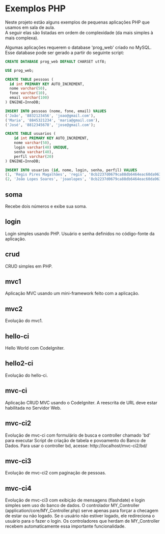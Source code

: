 Exemplos PHP
============
Neste projeto estão alguns exemplos de pequenas aplicações PHP que usamos em sala de aula.  
A seguir elas são listadas em ordem de complexidade (da mais simples à mais complexa).

Algumas aplicações requerem o database 'prog_web' criado no MySQL.
Esse database pode ser gerado a partir do seguinte script:

```sql
CREATE DATABASE prog_web DEFAULT CHARSET utf8;

USE prog_web;

CREATE TABLE pessoas (
  id int PRIMARY KEY AUTO_INCREMENT,
  nome varchar(50),
  fone varchar(10),
  email varchar(100)
) ENGINE=InnoDB;

INSERT INTO pessoas (nome, fone, email) VALUES
('João', '8832123456', 'joao@gmail.com'),
('Maria', '8845321234', 'maria@gmail.com'),
('José', '8812345678', 'jose@gmail.com');

CREATE TABLE usuarios (
    id int PRIMARY KEY AUTO_INCREMENT,
    nome varchar(50),
    login varchar(40) UNIQUE,
    senha varchar(40),
    perfil varchar(20)
) ENGINE=InnoDB;

INSERT INTO usuarios (id, nome, login, senha, perfil) VALUES
(1, 'Regis Pires Magalhães', 'regis', '8cb2237d0679ca88db6464eac60da96345513964', 'admin'),
(2, 'João Lopes Soares', 'joaolopes', '8cb2237d0679ca88db6464eac60da96345513964', 'user');
```

soma
-----
Recebe dois números e exibe sua soma.

login
-----
Login simples usando PHP. Usuário e senha definidos no código-fonte da aplicação. 
   
crud
-----
CRUD simples em PHP.

mvc1
-----
Aplicação MVC usando um mini-framework feito com a aplicação.

mvc2
-----
Evolução do mvc1.

hello-ci
-----
Hello World com CodeIgniter.

hello2-ci
-----
Evolução do hello-ci.

mvc-ci
-----
Aplicação CRUD MVC usando o CodeIgniter. A reescrita de URL deve estar habilitada no Servidor Web.

mvc-ci2
-----
Evolução de mvc-ci com formulário de busca e controller chamado 'bd' para executar Script de criação de tabela e povoamento do Banco de Dados. Para usar o controller bd, acesse: http://localhost/mvc-ci2/bd/

mvc-ci3
-----
Evolução de mvc-ci2 com paginação de pessoas.

mvc-ci4
-----
Evolução de mvc-ci3 com exibição de mensagens (flashdate) e login simples sem uso do banco de dados.
O controlador MY_Controller (application/core/MY_Controller.php) serve apenas para forçar a checagem de estar ou não logado. 
Se o usuário não estiver logado, ele redireciona o usuário para o fazer o login.
Os controladores que herdam de MY_Controller recebem automaticamente essa importante funcionalidade.

